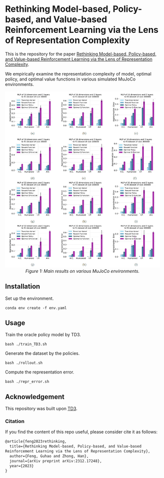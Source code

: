 # Rethinking Model-based, Policy-based, and Value-based Reinforcement Learning via the Lens of Representation Complexity

This is the repository for the paper [Rethinking Model-based, Policy-based, and Value-based Reinforcement Learning via the Lens of Representation Complexity](https://arxiv.org/abs/2312.17248).

We empirically examine the representation complexity of model, optimal policy, and optimal value functions in various simulated MuJoCo environments.

<p align="center">
    <img src="./exp_result.png" width="600">
        <br>
    <em>Figure 1: Main results on various MuJoCo environments.</em>
</p>


## Installation
Set up the environment.

```
conda env create -f env.yaml  
```

## Usage

Train the oracle policy model by TD3.

```
bash ./train_TD3.sh 
```

Generate the dataset by the policies.

```
bash ./rollout.sh
```

Compute the representation error.

```
bash ./repr_error.sh
```

## Acknowledgement

This repository was built upon [TD3](https://github.com/sfujim/TD3).

### Citation
If you find the content of this repo useful, please consider cite it as follows:

```
@article{feng2023rethinking,
  title={Rethinking Model-based, Policy-based, and Value-based Reinforcement Learning via the Lens of Representation Complexity},
  author={Feng, Guhao and Zhong, Han},
  journal={arXiv preprint arXiv:2312.17248},
  year={2023}
}
```
